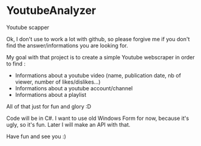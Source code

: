 # YoutubeAnalyzer
Youtube scapper

Ok, I don't use to work a lot with github, so please forgive me if you don't find the answer/informations you are looking for.

My goal with that project is to create a simple Youtube webscraper in order to find : 
- Informations about a youtube video (name, publication date, nb of viewer, number of likes/dislikes...)
- Informations about a youtube account/channel
- Informations about a playlist

All of that just for fun and glory :D

Code will be in C#.
I want to use old Windows Form for now, because it's ugly, so it's fun.
Later I will make an API with that.

Have fun and see you :)